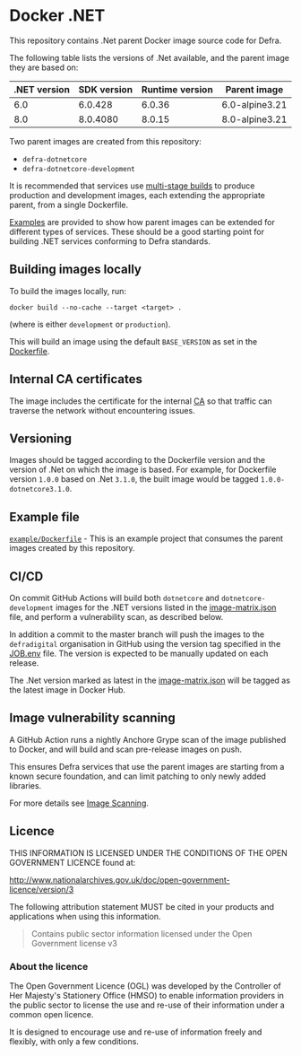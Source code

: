 # Docker .NET

This repository contains .Net parent Docker image source code for Defra.

The following table lists the versions of .Net available, and the parent image they are based on:

| .NET version | SDK version | Runtime version | Parent image   |
| ------------ |-------------|---------------- | -------------- |
| 6.0          | 6.0.428     | 6.0.36          | 6.0-alpine3.21 |
| 8.0          | 8.0.4080    | 8.0.15          | 8.0-alpine3.21 |

Two parent images are created from this repository:

- `defra-dotnetcore`
- `defra-dotnetcore-development`

It is recommended that services use [multi-stage builds](https://docs.docker.com/develop/develop-images/multistage-build) to produce production and development images, each extending the appropriate parent, from a single Dockerfile.

[Examples](./example) are provided to show how parent images can be extended for different types of services. These should be a good starting point for building .NET services conforming to Defra standards.

## Building images locally

To build the images locally, run:
```
docker build --no-cache --target <target> .
```
(where <target> is either `development` or `production`).

This will build an image using the default `BASE_VERSION` as set in the [Dockerfile](Dockerfile).

## Internal CA certificates

The image includes the certificate for the internal [CA](https://en.wikipedia.org/wiki/Certificate_authority) so that traffic can traverse the network without encountering issues.

## Versioning

Images should be tagged according to the Dockerfile version and the version of .Net on which the image is based. For example, for Dockerfile version `1.0.0` based on .Net `3.1.0`, the built image would be tagged `1.0.0-dotnetcore3.1.0`.

## Example file

[`example/Dockerfile`](example/Dockerfile) - This is an example project that consumes the parent images created by this repository.

## CI/CD

On commit GitHub Actions will build both `dotnetcore` and `dotnetcore-development` images for the .NET versions listed in the [image-matrix.json](image-matrix.json) file, and perform a vulnerability scan, as described below. 

In addition a commit to the master branch will push the images to the `defradigital` organisation in GitHub using the version tag specified in the [JOB.env](JOB.env) file. The version is expected to be manually updated on each release.

The .Net version marked as latest in the [image-matrix.json](image-matrix.json) will be tagged as the latest image in Docker Hub.

## Image vulnerability scanning

A GitHub Action runs a nightly Anchore Grype scan of the image published to Docker, and will build and scan pre-release images on push.

This ensures Defra services that use the parent images are starting from a known secure foundation, and can limit patching to only newly added libraries.

 For more details see [Image Scanning](IMAGE_SCANNING.md).

## Licence

THIS INFORMATION IS LICENSED UNDER THE CONDITIONS OF THE OPEN GOVERNMENT LICENCE found at:

<http://www.nationalarchives.gov.uk/doc/open-government-licence/version/3>

The following attribution statement MUST be cited in your products and applications when using this information.

> Contains public sector information licensed under the Open Government license v3

### About the licence

The Open Government Licence (OGL) was developed by the Controller of Her Majesty's Stationery Office (HMSO) to enable information providers in the public sector to license the use and re-use of their information under a common open licence.

It is designed to encourage use and re-use of information freely and flexibly, with only a few conditions.
